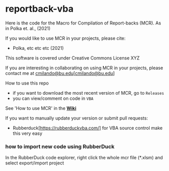 # reportback-vba

Here is the code for the Macro for Compilation of Report-backs (MCR). 
As in Polka et. al., (2021)

If you would like to use MCR in your projects, please cite:
* Polka, etc etc etc (2021)

This software is covered under Creative Commons License XYZ

If you are interesting in collaborating on using MCR in your projects, please contact me at cmilando@bu.edu[cmilando@bu.edu]

How to use this repo
* if you want to download the most recent version of MCR, go to `Releases`
* you can view/comment on code in `VBA`

See 'How to use MCR' in the [**Wiki**](https://github.com/cmilando/reportback-vba/wiki#toc)

If you want to manually update your version or submit pull requests:
* Rubberduck[https://rubberduckvba.com/] for VBA source control make this very easy

### how to import new code using RubberDuck
In the RubberDuck code explorer, right click the whole mcr file (*.xlsm) and select export/import project
